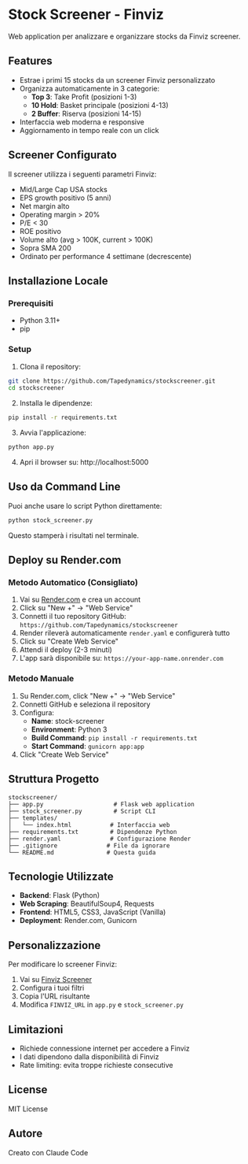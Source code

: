 # Stock Screener - Finviz

Web application per analizzare e organizzare stocks da Finviz screener.

## Features

- Estrae i primi 15 stocks da un screener Finviz personalizzato
- Organizza automaticamente in 3 categorie:
  - **Top 3**: Take Profit (posizioni 1-3)
  - **10 Hold**: Basket principale (posizioni 4-13)
  - **2 Buffer**: Riserva (posizioni 14-15)
- Interfaccia web moderna e responsive
- Aggiornamento in tempo reale con un click

## Screener Configurato

Il screener utilizza i seguenti parametri Finviz:
- Mid/Large Cap USA stocks
- EPS growth positivo (5 anni)
- Net margin alto
- Operating margin > 20%
- P/E < 30
- ROE positivo
- Volume alto (avg > 100K, current > 100K)
- Sopra SMA 200
- Ordinato per performance 4 settimane (decrescente)

## Installazione Locale

### Prerequisiti
- Python 3.11+
- pip

### Setup

1. Clona il repository:
```bash
git clone https://github.com/Tapedynamics/stockscreener.git
cd stockscreener
```

2. Installa le dipendenze:
```bash
pip install -r requirements.txt
```

3. Avvia l'applicazione:
```bash
python app.py
```

4. Apri il browser su: http://localhost:5000

## Uso da Command Line

Puoi anche usare lo script Python direttamente:

```bash
python stock_screener.py
```

Questo stamperà i risultati nel terminale.

## Deploy su Render.com

### Metodo Automatico (Consigliato)

1. Vai su [Render.com](https://render.com) e crea un account
2. Click su "New +" → "Web Service"
3. Connetti il tuo repository GitHub: `https://github.com/Tapedynamics/stockscreener`
4. Render rileverà automaticamente `render.yaml` e configurerà tutto
5. Click su "Create Web Service"
6. Attendi il deploy (2-3 minuti)
7. L'app sarà disponibile su: `https://your-app-name.onrender.com`

### Metodo Manuale

1. Su Render.com, click "New +" → "Web Service"
2. Connetti GitHub e seleziona il repository
3. Configura:
   - **Name**: stock-screener
   - **Environment**: Python 3
   - **Build Command**: `pip install -r requirements.txt`
   - **Start Command**: `gunicorn app:app`
4. Click "Create Web Service"

## Struttura Progetto

```
stockscreener/
├── app.py                    # Flask web application
├── stock_screener.py         # Script CLI
├── templates/
│   └── index.html           # Interfaccia web
├── requirements.txt         # Dipendenze Python
├── render.yaml              # Configurazione Render
├── .gitignore              # File da ignorare
└── README.md               # Questa guida
```

## Tecnologie Utilizzate

- **Backend**: Flask (Python)
- **Web Scraping**: BeautifulSoup4, Requests
- **Frontend**: HTML5, CSS3, JavaScript (Vanilla)
- **Deployment**: Render.com, Gunicorn

## Personalizzazione

Per modificare lo screener Finviz:

1. Vai su [Finviz Screener](https://finviz.com/screener.ashx)
2. Configura i tuoi filtri
3. Copia l'URL risultante
4. Modifica `FINVIZ_URL` in `app.py` e `stock_screener.py`

## Limitazioni

- Richiede connessione internet per accedere a Finviz
- I dati dipendono dalla disponibilità di Finviz
- Rate limiting: evita troppe richieste consecutive

## License

MIT License

## Autore

Creato con Claude Code
